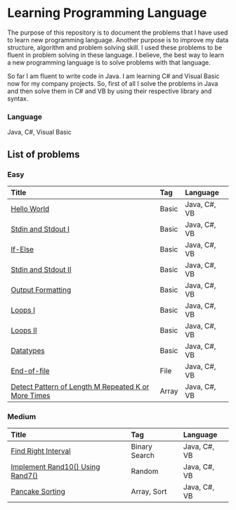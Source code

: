 # Learning Programming Language

The purpose of this repository is to document the problems that I have used to learn new programming language. Another purpose is to improve my data structure, algorithm and problem solving skill. I used these problems to be fluent in problem solving in these language. I believe, the best way to learn a new programming language is to solve problems with that language.

So far I am fluent to write code in Java. I am learning C# and Visual Basic now for my company projects. So, first of all I solve the problems in Java and then solve them in C# and VB by using their respective library and syntax. 

### Language 
Java, C#, Visual Basic

## List of problems

### Easy

| Title                                    | Tag | Language                                      |
| :--------------------------------------- | :-- |:--------------------------------------- |
| [Hello World][hr003] | Basic | Java, C#, VB |
| [Stdin and Stdout I][hr008] | Basic | Java, C#, VB |
| [If-Else][hr004] | Basic | Java, C#, VB |
| [Stdin and Stdout II][hr009] | Basic | Java, C#, VB |
| [Output Formatting][hr007] | Basic | Java, C#, VB |
| [Loops I][hr005] | Basic | Java, C#, VB |
| [Loops II][hr006] | Basic | Java, C#, VB |
| [Datatypes][hr001] | Basic | Java, C#, VB |
| [End-of-file][hr002] | File | Java, C#, VB |
| [Detect Pattern of Length M Repeated K or More Times][lc1566] | Array | Java, C#, VB |

### Medium

| Title                                    | Tag | Language                                      |
| :--------------------------------------- | :-- |:--------------------------------------- |
| [Find Right Interval][lc0436] | Binary Search | Java, C#, VB |
| [Implement Rand10() Using Rand7()][lc0470] | Random | Java, C#, VB |
| [Pancake Sorting][lc0969] | Array, Sort | Java, C#, VB |


[lc0436]: /src/436-find-right-interval
[lc0470]: /src/470-implement-rand10-using-rand7
[lc0969]: /src/969-pancake-sorting
[lc1566]: /src/1566-detect-pattern-of-length-m-repeated-k-or-more-times

[hr001]: /src/datatypes
[hr002]: /src/end-of-file
[hr003]: /src/hello-world
[hr004]: /src/if-else
[hr005]: /src/loops
[hr006]: /src/loops-i
[hr007]: /src/output-formatting
[hr008]: /src/stdin-and-stdout-1
[hr009]: /src/stdin-stdout
